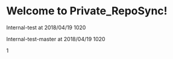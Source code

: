 # Welcome to Private_RepoSync!

Internal-test at 2018/04/19 1020

Internal-test-master at 2018/04/19 1020

1
